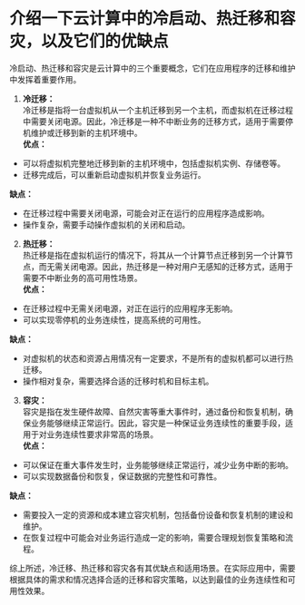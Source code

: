 # 介绍一下云计算中的冷启动、热迁移和容灾，以及它们的优缺点

冷启动、热迁移和容灾是云计算中的三个重要概念，它们在应用程序的迁移和维护中发挥着重要作用。

1. **冷迁移：**  
冷迁移是指将一台虚拟机从一个主机迁移到另一个主机，而虚拟机在迁移过程中需要关闭电源。因此，冷迁移是一种不中断业务的迁移方式，适用于需要停机维护或迁移到新的主机环境中。  
**优点：**

+ 可以将虚拟机完整地迁移到新的主机环境中，包括虚拟机实例、存储卷等。
+ 迁移完成后，可以重新启动虚拟机并恢复业务运行。

**缺点：**

+ 在迁移过程中需要关闭电源，可能会对正在运行的应用程序造成影响。
+ 操作复杂，需要手动操作虚拟机的关闭和启动。

2. **热迁移：**  
热迁移是指在虚拟机运行的情况下，将其从一个计算节点迁移到另一个计算节点，而无需关闭电源。因此，热迁移是一种对用户无感知的迁移方式，适用于需要不中断业务的高可用性场景。  
**优点：**

+ 在迁移过程中无需关闭电源，对正在运行的应用程序无影响。
+ 可以实现零停机的业务连续性，提高系统的可用性。

**缺点：**

+ 对虚拟机的状态和资源占用情况有一定要求，不是所有的虚拟机都可以进行热迁移。
+ 操作相对复杂，需要选择合适的迁移时机和目标主机。

3. **容灾：**  
容灾是指在发生硬件故障、自然灾害等重大事件时，通过备份和恢复机制，确保业务能够继续正常运行。因此，容灾是一种保证业务连续性的重要手段，适用于对业务连续性要求非常高的场景。  
**优点：**

+ 可以保证在重大事件发生时，业务能够继续正常运行，减少业务中断的影响。
+ 可以实现数据备份和恢复，保证数据的完整性和可靠性。

**缺点：**

+ 需要投入一定的资源和成本建立容灾机制，包括备份设备和恢复机制的建设和维护。
+ 在恢复过程中可能会对业务运行造成一定的影响，需要合理规划恢复策略和流程。

综上所述，冷迁移、热迁移和容灾各有其优缺点和适用场景。在实际应用中，需要根据具体的需求和情况选择合适的迁移和容灾策略，以达到最佳的业务连续性和可用性效果。
